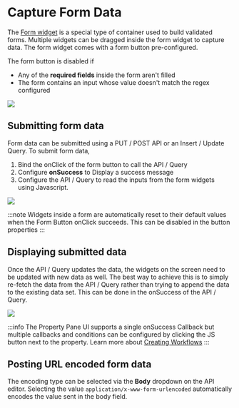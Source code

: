 # Capture Form Data

The [Form widget](/reference/widgets/form) is a special type of container used to build validated forms. Multiple widgets can be dragged inside the form widget to capture data. The form widget comes with a form button pre-configured.

The form button is disabled if

* Any of the **required fields** inside the form aren't filled
* The form contains an input whose value doesn't match the regex configured

![](</img/form_(1).gif>)

## Submitting form data

Form data can be submitted using a PUT / POST API or an Insert / Update Query. To submit form data,

1. Bind the onClick of the form button to call the API / Query
2. Configure **onSuccess** to Display a success message
3. Configure the API / Query to read the inputs from the form widgets using Javascript.

![](</img/form_query_(1).gif>)

:::note
Widgets inside a form are automatically reset to their default values when the Form Button onClick succeeds. This can be disabled in the button properties
:::

## Displaying submitted data

Once the API / Query updates the data, the widgets on the screen need to be updated with new data as well. The best way to achieve this is to simply re-fetch the data from the API / Query rather than trying to append the data to the existing data set. This can be done in the onSuccess of the API / Query.

![](</img/refetch_data.gif>)

:::info
The Property Pane UI supports a single onSuccess Callback but multiple callbacks and conditions can be configured by clicking the JS button next to the property. Learn more about [Creating Workflows](../../writing-code/workflows.md)
:::

## Posting URL encoded form data

The encoding type can be selected via the **Body** dropdown on the API editor. Selecting the value `application/x-www-form-urlencoded` automatically encodes the value sent in the body field.
